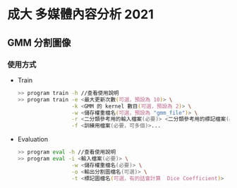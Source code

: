 # 成大 多媒體內容分析 2021

## GMM 分割圖像

### 使用方式

-   Train

    ```zsh
    >> program train -h //查看使用說明
    >> program train -e <最大更新次數(可選，預設為 10)> \
                     -k <GMM 的 kernel 數目(可選，預設為 2)> \
                     -w <儲存權重檔名(可選，預設為 "gmm_file")> \
                     -r <二分類參考用的輸入檔案(必要)> <二分類參考用的標記檔案(必要)> \
                     -f <訓練用檔案(必要，可多個)>...
    ```

-   Evaluation
    ```zsh
    >> program eval -h //查看使用說明
    >> program eval -i <輸入檔案(必要)> \
                     -w <儲存權重檔名(必要)> \
                     -o <輸出分割圖檔名(可選)> \
                     -t <標記圖檔名(可選，有的話會計算  Dice Coefficient)>
    ```
